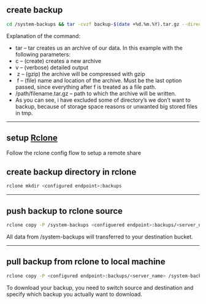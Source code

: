 ## create backup

```bash
cd /system-backups && tar -cvzf backup-$(date +%d.%m.%Y).tar.gz --directory=/ --exclude=systembackups/* --exclude=lost+found --exclude=dev/* --exclude=proc/* --exclude=run/* --exclude=sys/* --exclude=tmp/* --exclude=mnt/* --exclude=media/* .
```

Explanation of the command:  

- tar – tar creates us an archive of our data. In this example with the following parameters: 
- c – (create) creates a new archive 
- v – (verbose) detailed output 
-  z – (gzip) the archive will be compressed with gzip 
-  f – (file) name and location of the archive. Must be the last option passed, since everything after f is treated as a file path.
- /path/filename.tar.gz – path to which the archive will be written.  
- As you can see, i have excluded some of directory’s we don’t want to backup, because of storage space reasons or unwanted big stored files in tmp.

---
## setup [Rclone](tools/rclone/install)

Follow the rclone config flow to setup a remote share

## create backup directory in rclone

```bash
rclone mkdir <configured endpoint>:backups
```

---
## push backup to rclone source

```bash
rclone copy -P /system-backups <configuered endpoint>:backups/<server_name>
```

All data from /system-backups will transferred to your destination bucket.

---
## pull backup from rclone to local machine

```bash
rclone copy -P <configured endpoint>:backups/<server_name> /system-backups
```

To download your backup, you need to switch source and destination and specify which backup you actually want to download.

